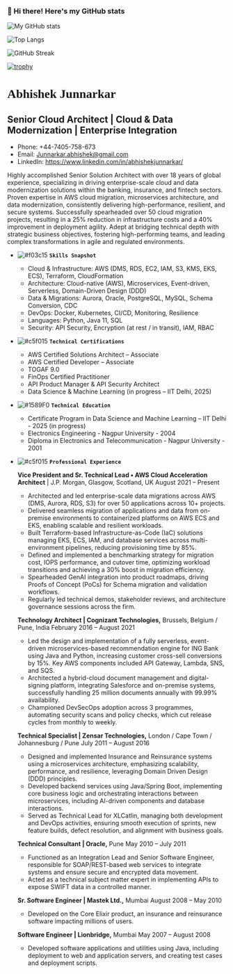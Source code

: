 ### 👋 Hi there! Here's my GitHub stats

![My GitHub stats](https://github-readme-stats.vercel.app/api?username=AbhishekJunnarkar&show_icons=true&theme=radical)

![Top Langs](https://github-readme-stats.vercel.app/api/top-langs/?username=AbhishekJunnarkar&layout=compact)

![GitHub Streak](https://github-readme-streak-stats.herokuapp.com/?user=AbhishekJunnarkar)

[![trophy](https://github-profile-trophy.vercel.app/?username=AbhishekJunnarkar)](https://github.com/ryo-ma/github-profile-trophy)


# <span style="font-family: 'Lucida Console';">Abhishek Junnarkar</span>

## Senior Cloud Architect | Cloud & Data Modernization | Enterprise Integration

- Phone: +44-7405-758-673 
- Email: Junnarkar.abhishek@gmail.com 
- LinkedIn: https://www.linkedin.com/in/abhishekjunnarkar/

Highly accomplished Senior Solution Architect with over 18 years of global experience, specializing in driving enterprise-scale cloud and data modernization solutions within the banking, insurance, and fintech sectors. Proven expertise in AWS cloud migration, microservices architecture, and data modernization, consistently delivering high-performance, resilient, and secure systems. Successfully spearheaded over 50 cloud migration projects, resulting in a 25% reduction in infrastructure costs and a 40% improvement in deployment agility. Adept at bridging technical depth with strategic business objectives, fostering high-performing teams, and leading complex transformations in agile and regulated environments.


- ![#f03c15](https://via.placeholder.com/15/f03c15/000000?text=+) **`Skills Snapshot`**

    - Cloud & Infrastructure: AWS (DMS, RDS, EC2, IAM, S3, KMS, EKS, ECS), Terraform, CloudFormation
    - Architecture: Cloud-native (AWS), Microservices, Event-driven, Serverless, Domain-Driven Design (DDD)
    - Data & Migrations: Aurora, Oracle, PostgreSQL, MySQL, Schema Conversion, CDC
    - DevOps: Docker, Kubernetes, CI/CD, Monitoring, Resilience
    - Languages: Python, Java 11, SQL
    - Security: API Security, Encryption (at rest / in transit), IAM, RBAC

 
- ![#c5f015](https://via.placeholder.com/15/c5f015/000000?text=+) **`Technical Certifications`**

    - AWS Certified Solutions Architect – Associate
    - AWS Certified Developer – Associate
    - TOGAF 9.0
    - FinOps Certified Practitioner
    - API Product Manager & API Security Architect
    - Data Science & Machine Learning (in progress – IIT Delhi, 2025)

  
- ![#1589F0](https://via.placeholder.com/15/1589F0/000000?text=+) **`Technical Education`**

    - Certificate Program in Data Science and Machine Learning – IIT Delhi - 2025 (in progress)
    - Electronics Engineering - Nagpur University - 2004
    - Diploma in Electronics and Telecommunication - Nagpur University - 2001

- ![#c5f015](https://via.placeholder.com/15/c5f015/000000?text=+) **`Professional Experience`**

  **Vice President and Sr. Technical Lead • AWS Cloud Acceleration Architect** | J.P. Morgan, Glasgow, Scotland, UK August 2021 – Present

     - Architected and led enterprise-scale data migrations across AWS (DMS, Aurora, RDS, S3) for over 50 applications across 10+ projects.
     - Delivered seamless migration of applications and data from on-premise environments to containerized platforms on AWS ECS and EKS, enabling scalable and resilient workloads.
     - Built Terraform-based Infrastructure-as-Code (IaC) solutions managing EKS, ECS, IAM, and database services across multi-environment pipelines, reducing provisioning time by 85%.
     - Defined and implemented a benchmarking strategy for migration cost, IOPS performance, and cutover time, optimizing workload transitions and achieving a 30% boost in migration efficiency.
     - Spearheaded GenAI integration into product roadmaps, driving Proofs of Concept (PoCs) for Schema migration and validation workflows.
     - Regularly led technical demos, stakeholder reviews, and architecture governance sessions across the firm.
 
   **Technology Architect | Cognizant Technologies,** Brussels, Belgium / Pune, India February 2016 – August 2021

     - Led the design and implementation of a fully serverless, event-driven microservices-based recommendation engine for ING Bank using Java and Python, increasing customer cross-sell conversions by 15%. Key AWS components included API Gateway, Lambda, SNS, and SQS.
     - Architected a hybrid-cloud document management and digital-signing platform, integrating Salesforce and on-premise systems, successfully handling 25 million documents annually with 99.99% availability.
     - Championed DevSecOps adoption across 3 programmes, automating security scans and policy checks, which cut release cycles from monthly to weekly.

   **Technical Specialist | Zensar Technologies,** London / Cape Town / Johannesburg / Pune July 2011 – August 2016

     - Designed and implemented Insurance and Reinsurance systems using a microservices architecture, emphasizing scalability, performance, and resilience, leveraging Domain Driven Design (DDD) principles.
     - Developed backend services using Java/Spring Boot, implementing core business logic and orchestrating interactions between microservices, including AI-driven components and database interactions.
     - Served as Technical Lead for XLCatlin, managing both development and DevOps activities, ensuring smooth execution of sprints, new feature builds, defect resolution, and alignment with business goals.


   **Technical Consultant | Oracle,** Pune May 2010 – July 2011
    - Functioned as an Integration Lead and Senior Software Engineer, responsible for SOAP/REST-based web services to integrate systems and ensure secure and encrypted data movement.
    - Acted as a technical subject matter expert in implementing APIs to expose SWIFT data in a controlled manner.


   **Sr. Software Engineer | Mastek Ltd.,** Mumbai August 2008 – May 2010
    - Developed on the Core Elixir product, an insurance and reinsurance software impacting millions of users.

   **Software Engineer | Lionbridge,** Mumbai May 2007 – August 2008
    - Developed software applications and utilities using Java, including deployment to web and application servers, and creating test cases and deployment scripts.

